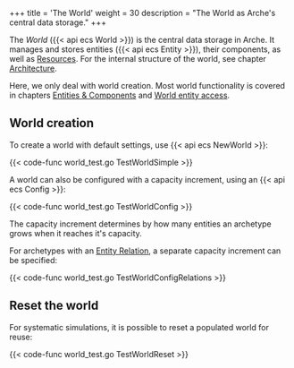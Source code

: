 +++
title = 'The World'
weight = 30
description = "The World as Arche's central data storage."
+++

The *World* ({{< api ecs World >}}) is the central data storage in Arche.
It manages and stores entities ({{< api ecs Entity >}}), their components, as well as [Resources](./resources).
For the internal structure of the world, see chapter [Architecture](/background/architecture).

Here, we only deal with world creation.
Most world functionality is covered in chapters [Entities & Components](./entities) and [World entity access](./world-access).

## World creation

To create a world with default settings, use {{< api ecs NewWorld >}}:

{{< code-func world_test.go TestWorldSimple >}}

A world can also be configured with a capacity increment, using an {{< api ecs Config >}}:

{{< code-func world_test.go TestWorldConfig >}}

The capacity increment determines by how many entities an archetype grows when it reaches it's capacity.

For archetypes with an [Entity Relation](./relations), a separate capacity increment can be specified:

{{< code-func world_test.go TestWorldConfigRelations >}}

## Reset the world

For systematic simulations, it is possible to reset a populated world for reuse:

{{< code-func world_test.go TestWorldReset >}}
